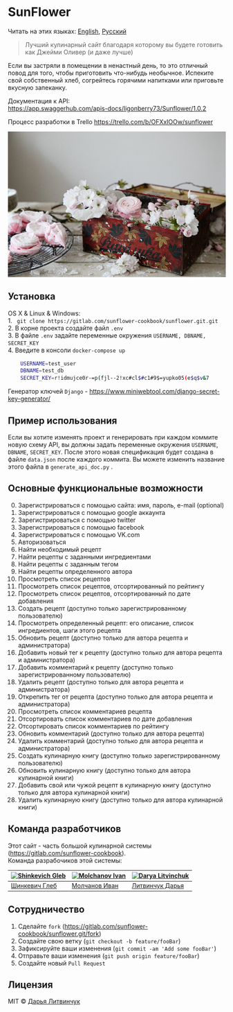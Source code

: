 # SunFlower

Читать на этих языках: [English](README.md), [Русский](README.ru.md)

> Лучший кулинарный сайт благодаря которому вы будете готовить как Джейми Оливер (и даже лучше) 

Если вы застряли в помещении в ненастный день, то это отличный повод для того, чтобы приготовить что-нибудь необычное. Испеките свой собственный хлеб, согрейтесь горячими напитками или приговьте вкусную запеканку.

Документация к API:   
<https://app.swaggerhub.com/apis-docs/ligonberry73/Sunflower/1.0.2>

Процесс разработки в Trello
<https://trello.com/b/OFXxIOOw/sunflower>

![](screenshots/header.jpg)

## Установка
OS X & Linux & Windows:    
    1. ``` git clone https://gitlab.com/sunflower-cookbook/sunflower.git.git```     
    2. В корне проекта создайте файл  ```.env```     
    3. В файле ```.env``` задайте переменные окружения ```USERNAME, DBNAME, SECRET_KEY```    
    4. Введите в консоли ```docker-compose up```       
```sh
    USERNAME=test_user
    DBNAME=test_db
    SECRET_KEY=r!idmujce0r-=p(fjl--2!xc#cl$#c1#9$=yupko05(e$q$v&7
```

Генератор ключей ```Django``` - https://www.miniwebtool.com/django-secret-key-generator/

## Пример использования

Если вы хотите изменять проект и генерировать при каждом коммите новую схему API, вы должны задать переменные окружения ```USERNAME```, ```DBNAME```, ```SECRET_KEY```.
После этого новая спецификация будет создана в файле ```data.json``` после каждого коммита. Вы можете изменить название этого файла в ```generate_api_doc.py``` .


## Основные функциональные возможности

0. Зарегистрироваться с помощью сайта: имя, пароль, e-mail (optional)
0. Зарегистрироваться с помощью google аккаунта
0. Зарегистрироваться с помощью twitter
0. Зарегистрироваться с помощью facebook
0. Зарегистрироваться с помощью VK.com
0. Авторизоваться
1. Найти необходимый рецепт
1. Найти рецепты с заданными ингредиентами
1. Найти рецепты c заданным тегом
1. Найти рецепты определенного автора
2. Просмотреть список рецептов
2. Просмотреть список рецептов, отсортированный по рейтингу
2. Просмотреть список рецептов, отсортированный по дате добавления
3. Создать рецепт (доступно только зарегистрированному пользователю)
3. Просмотреть определенный рецепт: его описание, список ингредиентов, шаги этого рецепта
3. Обновить рецепт (доступно только для автора рецепта и администратора)
3. Добавить новый тег к рецепту (доступно только для автора рецепта и администратора)
3. Добавить комментарий к рецепту (доступно только зарегистрированному пользователю)
3. Удалить рецепт (доступно только для автора рецепта и администратора)
3. Открепить тег от рецепта (доступно только для автора рецепта и администратора)
4. Просмотреть список комментариев рецепта
4. Отсортировать список комментариев по дате добавления
4. Отсортировать список комментариев по рейтингу
4. Обновить комментарий (доступно только для автора рецепта)
4. Удалить комментарий (доступно только для автора рецепта и администратора)
5. Создать кулинарную книгу (доступно только зарегистрированному пользователю)
5. Обновить кулинарную книгу (доступно только для автора кулинарной книги)
5. Добавить свой или чужой рецепт в кулинарную книгу (доступно только для автора кулинарной книги)
5. Удалить кулинарную книгу (доступно только для автора кулинарной книги)


## Команда разработчиков

Этот сайт - часть большой кулинарной системы (https://gitlab.com/sunflower-cookbook).     
Команда разрабочиков этой системы:   
  
[![Shinkevich Gleb](https://gitlab.com/uploads/-/system/user/avatar/2651181/avatar.png?width=400)](https://gitlab.com/dubhad) | [![Molchanov Ivan](https://secure.gravatar.com/avatar/c7df9f5465e49b3e9c027e0ec27beeee?s=180&d=identicon)](https://github.com/kevva) | [![Darya Litvinchuk](https://gitlab.com/uploads/-/system/user/avatar/2707506/avatar.png?width=400)](https://gitlab.com/ligonberry)
---|---|---
[Шинкевич Глеб](https://gitlab.com/dubhad) | [Moлчанов Иван](https://github.com/kevva) | [Литвинчук Дарья](https://github.com/kevva) 



## Сотрудничество

1. Сделайте ```fork``` (<https://gitlab.com/sunflower-cookbook/sunflower.git/fork>)
2. Создайте свою ветку (`git checkout -b feature/fooBar`)
3. Зафиксируйте ваши изменения (`git commit -am 'Add some fooBar'`)
4. Отправьте ваши изменения (`git push origin feature/fooBar`)
5. Создайте новый ```Pull Request```


## Лицензия

MIT © [Дарья Литвинчук](https://www.linkedin.com/in/darya-litvinchuk-42aba6171/)
